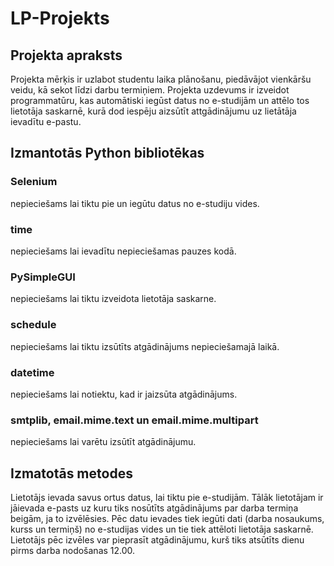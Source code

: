 # LP-Projekts
## Projekta apraksts
Projekta mērķis ir uzlabot studentu laika plānošanu, piedāvājot vienkāršu veidu, kā sekot līdzi darbu termiņiem. Projekta uzdevums ir izveidot programmatūru, kas automātiski iegūst datus no e-studijām un attēlo tos lietotāja saskarnē, kurā dod iespēju aizsūtīt attgādinājumu uz lietātāja ievadītu e-pastu.
## Izmantotās Python bibliotēkas
### Selenium
nepieciešams lai tiktu pie un iegūtu datus no e-studiju vides.
### time
nepieciešams lai ievadītu nepieciešamas pauzes kodā.
### PySimpleGUI
nepieciešams lai tiktu izveidota lietotāja saskarne.
### schedule
nepieciešams lai tiktu izsūtīts atgādinājums nepieciešamajā laikā.
### datetime
nepieciešams lai notiektu, kad ir jaizsūta atgādinājums.
### smtplib, email.mime.text un email.mime.multipart
nepieciešams lai varētu izsūtīt atgādinājumu.
## Izmatotās metodes
Lietotājs ievada savus ortus datus, lai tiktu pie e-studijām. Tālāk lietotājam ir jāievada e-pasts uz kuru tiks nosūtīts atgādinājums par darba termiņa beigām, ja to izvēlēsies. Pēc datu ievades tiek iegūti dati (darba nosaukums, kurss un termiņš) no e-studijas vides un tie tiek attēloti lietotāja saskarnē. Lietotājs pēc izvēles var pieprasīt atgādinājumu, kurš tiks atsūtīts dienu pirms darba nodošanas 12.00.
